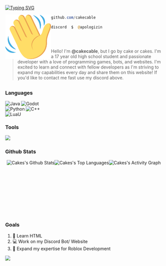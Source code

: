 [![Typing SVG](https://readme-typing-svg.demolab.com?font=Silkscreen&pause=1000&color=FFFFFF&width=435&lines=CAKES+PERSONAL+BIO;GAME+DEVELOPER;SOFTWARE+DEVELOPER;IT+STUDENT)](https://git.io/typing-svg)

<img align="left" src="https://github.com/cakecable/cakecable/blob/main/images/waving-hand-sign-emoji-2048x1980-s2qlps2b.png" width="147" alt="Wave Image" /> 

```powershell
github.com/cakecable
```

```php
discord  $  @apologizin
```

## 
&zwnj;

> Hello! I'm **@cakecable**, but I go by cake or cakes. I'm a 17 year old high school student and passionate developer with a love of programming games, bots, and websites. I'm excited to learn and connect with fellow developers as I'm striving to expand my capabilities every day and share them on this website! If you'd like to contact me fast use my discord above.

## 

### Languages
<p align="left">
<img alt="Java" src="https://img.shields.io/badge/-java-black?style=for-the-badge&logo=java" />
<img alt="Godot" src="https://img.shields.io/badge/-gdscript-black?style=for-the-badge&logo=gdscript" /><br>
<img alt="Python" src="https://img.shields.io/badge/-python-black?style=for-the-badge&logo=python" />
<img alt="C++" src="https://img.shields.io/badge/-c++-black?style=for-the-badge&logo=cplusplus" /><br>
<img alt="LuaU" src="https://img.shields.io/badge/-LuaU-black?style=for-the-badge&logo=lua" />

</p>

### Tools
<p align="left"> <a href="https://github.com/cakecable"><img src="https://skillicons.dev/icons?i=vscode,visualstudio,godot,github"> </a> </p>

### Github Stats
<div style="display: flex; justify-content: center;">
    <img alt="Cakes's Github Stats" src="https://github-readme-stats.vercel.app/api?username=cakecable&show_icons=true&count_private=true&theme=react&hide_border=true&bg_color=313335&title_color=ffffff&icon_color=F8D866" height="175px"/>
    <img alt="Cakes's Top Languages" src="https://denvercoder1-github-readme-stats.vercel.app/api/top-langs/?username=cakecable&langs_count=8&layout=compact&theme=react&hide_border=true&bg_color=313335&title_color=ffffff&icon_color=F8D866&hide=Jupyter%20Notebook,Roff" height="175px"/>
<img alt="Cakes's Activity Graph" src="https://github-readme-activity-graph.vercel.app/graph/?username=cakecable&bg_color=313335&color=ffffff&line=019a61&point=FFFFFF&hide_border=true" />
</div>

### Goals

1. 🔭 Learn HTML
2. 💻 Work on my Discord Bot/ Website
3. 🌱 Expand my expertise for Roblox Development

<p align="left">
  <img src="https://capsule-render.vercel.app/api?type=waving&color=gradient&height=100&section=footer"/>
</p>
